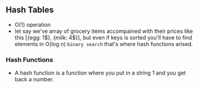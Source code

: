 ## Hash Tables

- O(1) operation
- let say we've array of grocery items accompained with their prices like this [{egg: 1$}, {milk: 4$}], but even if keys is sorted you'll have to find elements in O(log n) `binary search`
that's where hash functions arised.


### Hash Functions
- A hash function is a function where you put in a string 1 and you get
back a number.